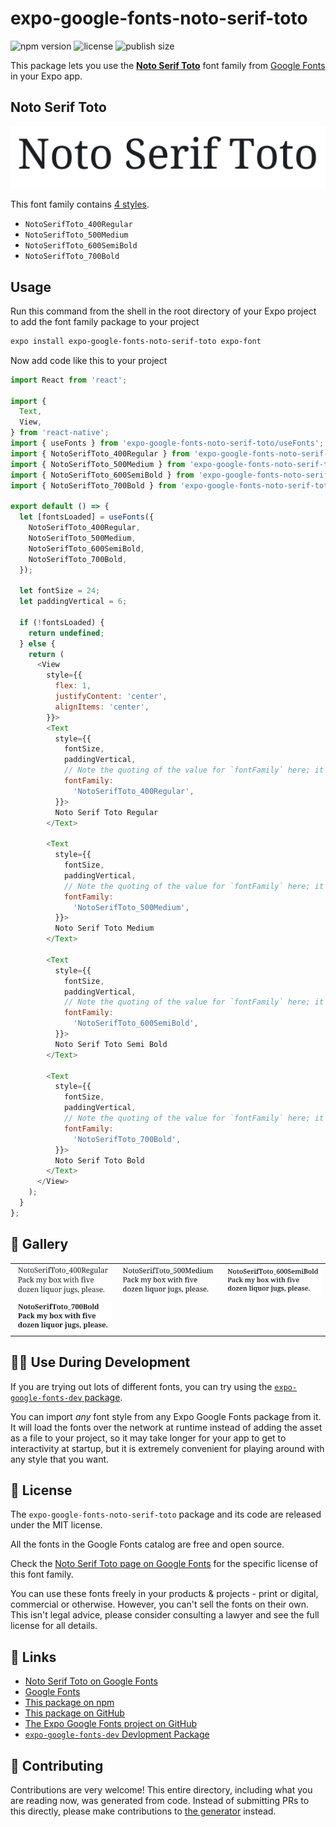 # expo-google-fonts-noto-serif-toto

![npm version](https://flat.badgen.net/npm/v/expo-google-fonts-noto-serif-toto)
![license](https://flat.badgen.net/github/license/expo/google-fonts)
![publish size](https://flat.badgen.net/packagephobia/install/expo-google-fonts-noto-serif-toto)

This package lets you use the [**Noto Serif Toto**](https://fonts.google.com/specimen/Noto+Serif+Toto) font family from [Google Fonts](https://fonts.google.com/) in your Expo app.

## Noto Serif Toto

![Noto Serif Toto](./font-family.png)

This font family contains [4 styles](#-gallery).

- `NotoSerifToto_400Regular`
- `NotoSerifToto_500Medium`
- `NotoSerifToto_600SemiBold`
- `NotoSerifToto_700Bold`

## Usage

Run this command from the shell in the root directory of your Expo project to add the font family package to your project
```sh
expo install expo-google-fonts-noto-serif-toto expo-font
```

Now add code like this to your project
```js
import React from 'react';

import {
  Text,
  View,
} from 'react-native';
import { useFonts } from 'expo-google-fonts-noto-serif-toto/useFonts';
import { NotoSerifToto_400Regular } from 'expo-google-fonts-noto-serif-toto/400Regular';
import { NotoSerifToto_500Medium } from 'expo-google-fonts-noto-serif-toto/500Medium';
import { NotoSerifToto_600SemiBold } from 'expo-google-fonts-noto-serif-toto/600SemiBold';
import { NotoSerifToto_700Bold } from 'expo-google-fonts-noto-serif-toto/700Bold';

export default () => {
  let [fontsLoaded] = useFonts({
    NotoSerifToto_400Regular,
    NotoSerifToto_500Medium,
    NotoSerifToto_600SemiBold,
    NotoSerifToto_700Bold,
  });

  let fontSize = 24;
  let paddingVertical = 6;

  if (!fontsLoaded) {
    return undefined;
  } else {
    return (
      <View
        style={{
          flex: 1,
          justifyContent: 'center',
          alignItems: 'center',
        }}>
        <Text
          style={{
            fontSize,
            paddingVertical,
            // Note the quoting of the value for `fontFamily` here; it expects a string!
            fontFamily:
              'NotoSerifToto_400Regular',
          }}>
          Noto Serif Toto Regular
        </Text>

        <Text
          style={{
            fontSize,
            paddingVertical,
            // Note the quoting of the value for `fontFamily` here; it expects a string!
            fontFamily:
              'NotoSerifToto_500Medium',
          }}>
          Noto Serif Toto Medium
        </Text>

        <Text
          style={{
            fontSize,
            paddingVertical,
            // Note the quoting of the value for `fontFamily` here; it expects a string!
            fontFamily:
              'NotoSerifToto_600SemiBold',
          }}>
          Noto Serif Toto Semi Bold
        </Text>

        <Text
          style={{
            fontSize,
            paddingVertical,
            // Note the quoting of the value for `fontFamily` here; it expects a string!
            fontFamily:
              'NotoSerifToto_700Bold',
          }}>
          Noto Serif Toto Bold
        </Text>
      </View>
    );
  }
};

```

## 🔡 Gallery


||||
|-|-|-|
|![NotoSerifToto_400Regular](.//400Regular/NotoSerifToto_400Regular.ttf.png)|![NotoSerifToto_500Medium](.//500Medium/NotoSerifToto_500Medium.ttf.png)|![NotoSerifToto_600SemiBold](.//600SemiBold/NotoSerifToto_600SemiBold.ttf.png)||
|![NotoSerifToto_700Bold](.//700Bold/NotoSerifToto_700Bold.ttf.png)||||


## 👩‍💻 Use During Development

If you are trying out lots of different fonts, you can try using the [`expo-google-fonts-dev` package](https://github.com/freeboub/google-fonts/tree/master/font-packages/dev#readme).

You can import *any* font style from any Expo Google Fonts package from it. It will load the fonts
over the network at runtime instead of adding the asset as a file to your project, so it may take longer
for your app to get to interactivity at startup, but it is extremely convenient
for playing around with any style that you want.

## 📖 License

The `expo-google-fonts-noto-serif-toto` package and its code are released under the MIT license.

All the fonts in the Google Fonts catalog are free and open source.

Check the [Noto Serif Toto page on Google Fonts](https://fonts.google.com/specimen/Noto+Serif+Toto) for the specific license of this font family.

You can use these fonts freely in your products & projects - print or digital, commercial or otherwise. However, you can't sell the fonts on their own. This isn't legal advice, please consider consulting a lawyer and see the full license for all details.

## 🔗 Links

- [Noto Serif Toto on Google Fonts](https://fonts.google.com/specimen/Noto+Serif+Toto)
- [Google Fonts](https://fonts.google.com/)
- [This package on npm](https://www.npmjs.com/package/expo-google-fonts-noto-serif-toto)
- [This package on GitHub](https://github.com/freeboub/google-fonts/tree/master/font-packages/noto-serif-toto)
- [The Expo Google Fonts project on GitHub](https://github.com/freeboub/google-fonts)
- [`expo-google-fonts-dev` Devlopment Package](https://github.com/freeboub/google-fonts/tree/master/font-packages/dev)

## 🤝 Contributing

Contributions are very welcome! This entire directory, including what you are reading now, was generated from code. Instead of submitting PRs to this directly, please make contributions to [the generator](https://github.com/freeboub/google-fonts/tree/master/packages/generator) instead.

